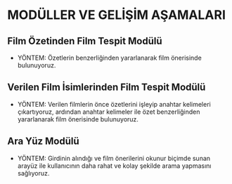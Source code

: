# MODÜLLER VE GELİŞİM AŞAMALARI
## Film Özetinden Film Tespit Modülü
 - YÖNTEM: Özetlerin benzerliğinden yararlanarak film önerisinde bulunuyoruz.
## Verilen Film İsimlerinden Film Tespit Modülü
 - YÖNTEM: Verilen filmlerin önce özetlerini işleyip  anahtar kelimeleri çıkartıyoruz, ardından anahtar kelimeler ile özet benzerliğinden yararlanarak film önerisinde bulunuyoruz.
## Ara Yüz Modülü
 - YÖNTEM:  Girdinin alındığı ve film önerilerini okunur biçimde sunan arayüz ile kullanıcının daha rahat ve kolay şekilde arama yapmasını sağlıyoruz. 
